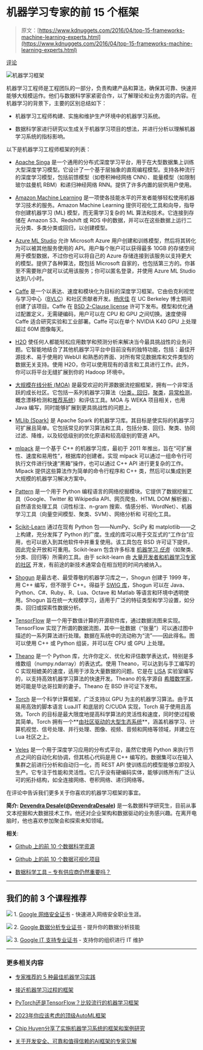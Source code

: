 # 机器学习专家的前 15 个框架

> 原文：[https://www.kdnuggets.com/2016/04/top-15-frameworks-machine-learning-experts.html](https://www.kdnuggets.com/2016/04/top-15-frameworks-machine-learning-experts.html)

[评论](#comments)

![机器学习框架](../Images/7ffbfa274264b04505bf3141af100194.png)

机器学习工程师是工程团队的一部分，负责构建产品和算法，确保其可靠、快速并能够大规模运作。他们与数据科学家紧密合作，以了解理论和业务方面的内容。在机器学习的背景下，主要的区别总结如下：

+   机器学习工程师构建、实施和维护生产环境中的机器学习系统。

+   数据科学家进行研究以生成关于机器学习项目的想法，并进行分析以理解机器学习系统的指标影响。

以下是机器学习工程师框架的列表：

+   [Apache Singa](http://singa.apache.org/docs/overview.html) 是一个通用的分布式深度学习平台，用于在大型数据集上训练大型深度学习模型。它设计了一个基于层抽象的直观编程模型。支持各种流行的深度学习模型，包括前馈模型（如卷积神经网络 CNN）、能量模型（如限制玻尔兹曼机 RBM）和递归神经网络 RNN。提供了许多内置的层供用户使用。

+   [Amazon Machine Learning](https://aws.amazon.com/machine-learning/) 是一项使各技能水平的开发者能够轻松使用机器学习技术的服务。Amazon Machine Learning 提供可视化工具和向导，指导你创建机器学习 (ML) 模型，而无需学习复杂的 ML 算法和技术。它连接到存储在 Amazon S3、Redshift 或 RDS 中的数据，并可以在这些数据上运行二元分类、多类分类或回归，以创建模型。

+   [Azure ML Studio](https://studio.azureml.net/) 允许 Microsoft Azure 用户创建和训练模型，然后将其转化为可以被其他服务使用的 API。用户每个账户可以获得最多 10GB 的存储空间用于模型数据，不过你也可以将自己的 Azure 存储连接到该服务以支持更大的模型。提供了各种算法，既包括 Microsoft 自家的，也包括第三方的。你甚至不需要账户就可以试用该服务；你可以匿名登录，并使用 Azure ML Studio 达到八小时。

+   [Caffe](http://caffe.berkeleyvision.org/) 是一个以表达、速度和模块化为目标的深度学习框架。它由伯克利视觉与学习中心（[BVLC](http://bvlc.eecs.berkeley.edu/)）和社区贡献者开发。[杨庆佳](http://daggerfs.com/) 在 UC Berkeley 博士期间创建了该项目。Caffe 在 [BSD 2-Clause license](https://github.com/BVLC/caffe/blob/master/LICENSE) 许可下发布。模型和优化通过配置定义，无需硬编码，用户可以在 CPU 和 GPU 之间切换。速度使得 Caffe 适合研究实验和工业部署。Caffe 可以在单个 NVIDIA K40 GPU 上处理超过 60M 图像每天。

+   [H2O](http://www.h2o.ai/) 使任何人都能轻松应用数学和预测分析来解决当今最具挑战性的业务问题。它智能地结合了其他机器学习平台中目前没有的独特功能，包括：最佳开源技术、易于使用的 WebUI 和熟悉的界面、对所有常见数据库和文件类型的数据无关支持。使用 H2O，你可以使用现有的语言和工具进行工作。此外，你可以将平台无缝扩展到你的 Hadoop 环境中。

+   [大规模在线分析 (MOA)](http://moa.cms.waikato.ac.nz/) 是最受欢迎的开源数据流挖掘框架，拥有一个非常活跃的成长社区。它包括一系列机器学习算法（[分类，回归](http://moa.cms.waikato.ac.nz/details/classification/)，[聚类](http://moa.cms.waikato.ac.nz/details/stream-clustering/)，[异常检测](http://moa.cms.waikato.ac.nz/details/outlier-detection/)，概念漂移检测和[推荐系统](http://moa.cms.waikato.ac.nz/details/recommender-systems/)）和评估工具。MOA 与 WEKA 项目相关，也用 Java 编写，同时能够扩展到更具挑战性的问题上。

+   [MLlib (Spark)](http://spark.apache.org/mllib/) 是 Apache Spark 的机器学习库。其目标是使实际的机器学习可扩展且简单。它包括常见的学习算法和工具，包括分类、回归、聚类、协同过滤、降维，以及较低级别的优化原语和较高级别的管道 API。

+   [mlpack](http://mlpack.org/) 是一个基于 C++ 的机器学习库，最初于 2011 年推出，旨在“可扩展性、速度和易用性”，根据库的创建者。实现 mlpack 可以通过一组命令行可执行文件进行快速“黑箱”操作，也可以通过 C++ API 进行更复杂的工作。Mlpack 提供这些算法作为简单的命令行程序和 C++ 类，然后可以集成到更大规模的机器学习解决方案中。

+   [Pattern](http://www.clips.ua.ac.be/pattern) 是一个用于 Python 编程语言的网络挖掘模块。它提供了数据挖掘工具（Google、Twitter 和 Wikipedia API、网页爬虫、HTML DOM 解析器）、自然语言处理工具（词性标注、n-gram 搜索、情感分析、WordNet）、机器学习工具（向量空间模型、聚类、SVM）、网络分析和 <canvas> 可视化工具。

+   [Scikit-Learn](http://scikit-learn.org/stable/) 通过在现有 Python 包——NumPy、SciPy 和 matplotlib——之上构建，充分发挥了 Python 的广度。生成的库可以用于交互式的“工作台”应用，也可以嵌入到其他软件中并重复使用。该工具包在 BSD 许可证下提供，因此完全开放和可重用。Scikit-learn 包含许多标准 [机器学习 *任务*](http://strata.oreilly.com/2013/09/gaining-access-to-the-best-machine-learning-methods.html)（如聚类、分类、回归等）所需的工具。由于 scikit-learn 由 [大量开发者和机器学习专家的社区](https://github.com/scikit-learn/scikit-learn/graphs/contributors) 开发，有前途的新技术通常会在相当短的时间内被纳入。

+   [Shogun](http://www.shogun-toolbox.org/) 是最古老、最受尊敬的机器学习库之一，Shogun 创建于 1999 年，用 C++ 编写，但不限于 C++。得益于 [SWIG 库](http://www.swig.org/)，Shogun 可以在 Java、Python、C#、Ruby、R、Lua、Octave 和 Matlab 等语言和环境中透明使用。Shogun 旨在统一大规模学习，适用于广泛的特征类型和学习设置，如分类、回归或探索性数据分析。

+   [TensorFlow](https://www.tensorflow.org/) 是一个用于数值计算的开源软件库，通过数据流图来实现。TensorFlow 实现了所谓的数据流图，其中一批数据（“张量”）可以通过图中描述的一系列算法进行处理。数据在系统中的流动称为“流”——因此得名。图可以使用 C++ 或 Python 组装，并可以在 CPU 或 GPU 上处理。

+   [Theano](http://deeplearning.net/software/theano/) 是一个 Python 库，允许你定义、优化和评估数学表达式，特别是多维数组（numpy.ndarray）的表达式。使用 Theano，可以达到与手工编写的 C 实现相媲美的速度，适用于涉及大量数据的问题。它是在 [LISA](http://www.iro.umontreal.ca/rubrique.php3?id_rubrique=27) 实验室编写的，以支持高效机器学习算法的快速开发。Theano 的名字源自 [希腊数学家](https://en.wikipedia.org/wiki/Theano_(mathematician))，她可能是毕达哥拉斯的妻子。Theano 在 BSD 许可证下发布。

+   [Torch](http://torch.ch/) 是一个科学计算框架，广泛支持以 GPU 为主的机器学习算法。由于其易用高效的脚本语言 LuaJIT 和底层的 C/CUDA 实现，Torch 易于使用且高效。Torch 的目标是最大限度地提高科学算法的灵活性和速度，同时使过程极其简单。Torch 拥有一个**[由社区驱动的大型生态系统](https://github.com/torch/torch7/wiki/Cheatsheet)**，涵盖机器学习、计算机视觉、信号处理、并行处理、图像、视频、音频和网络等领域，并建立在 Lua 社区之上。

+   [Veles](https://velesnet.ml/) 是一个用于深度学习应用的分布式平台，虽然它使用 Python 来执行节点之间的自动化和协调，但其核心代码是用 C++ 编写的。数据集可以在输入集群之前进行分析和自动归一化，而 REST API 使训练后的模型能够立即投入生产。它专注于性能和灵活性。它几乎没有硬编码实体，能够训练所有广泛认可的拓扑结构，如全连接网络、卷积网络、递归网络等。

在评论中告诉我们更多关于你喜欢的机器学习框架的事宜。

**简介: [Devendra Desale](https://www.linkedin.com/in/devendra-desale-91872847)([@DevendraDesale](https://twitter.com/DevendraDesale))** 是一名数据科学研究生，目前从事文本挖掘和大数据技术工作。他还对企业架构和数据驱动的业务感兴趣。在离开电脑时，他也喜欢参加聚会和探索未知领域。

**相关**:

+   [Github 上的前 10 个数据科学资源](/2016/03/top-10-data-science-github.html)

+   [Github 上的前 10 个数据可视化项目](/2016/02/top-10-data-visualization-github.html)

+   [数据科学工具 – 专有供应商仍然重要吗？](/2016/03/data-science-tools-proprietary-vendors-vs-open-source.html)

* * *

## 我们的前 3 个课程推荐

![](../Images/0244c01ba9267c002ef39d4907e0b8fb.png) 1\. [Google 网络安全证书](https://www.kdnuggets.com/google-cybersecurity) - 快速进入网络安全职业生涯。

![](../Images/e225c49c3c91745821c8c0368bf04711.png) 2\. [Google 数据分析专业证书](https://www.kdnuggets.com/google-data-analytics) - 提升你的数据分析技能

![](../Images/0244c01ba9267c002ef39d4907e0b8fb.png) 3\. [Google IT 支持专业证书](https://www.kdnuggets.com/google-itsupport) - 支持你的组织进行 IT 维护

* * *

### 更多相关内容

+   [专家推荐的 5 种最佳机器学习实践](https://www.kdnuggets.com/2022/09/top-5-machine-learning-practices-recommended-experts.html)

+   [接近机器学习过程的框架](https://www.kdnuggets.com/2018/05/general-approaches-machine-learning-process.html)

+   [PyTorch还是TensorFlow？比较流行的机器学习框架](https://www.kdnuggets.com/2022/02/packt-pytorch-tensorflow-comparing-popular-machine-learning-frameworks.html)

+   [2023年你应该考虑的顶级AutoML框架](https://www.kdnuggets.com/2023/05/best-automl-frameworks-2023.html)

+   [Chip Huyen分享了实施机器学习系统的框架和案例研究](https://www.kdnuggets.com/2023/02/sphere-chip-huyen-shares-frameworks-case-studies-implementing-ml-systems.html)

+   [关于开发安全、可靠和值得信赖的AI框架的专家见解](https://www.kdnuggets.com/expert-insights-on-developing-safe-secure-and-trustworthy-ai-frameworks)
